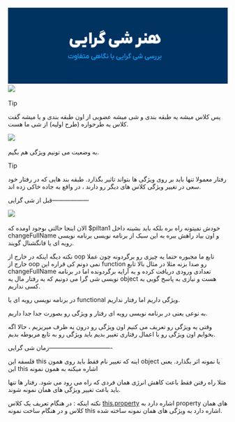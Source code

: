 ![](./Images/Pasted%20image%2020240302120906.png)
![](Pasted%20image%2020240302120923.png)

>[!tip]
>پس کلاس میشه یه طبقه بندی و شی میشه عضویی از اون طبقه بندی
>و یا میشه گفت کلاس یه طرحواره (طرح اولیه) از شی ما هست.

![](Pasted%20image%2020240302121025.png)
 
 به وضعیت می تونیم ویژگی هم بگیم.
 
 >[!tip]
 >رفتار معمولا تنها باید بر روی ویژگی ها بتواند تاثیر بگذارد. طبقه بند هایی که در رفتار خود سعی در تغییر ویژگی کلاس های دیگر رو دارند ، در واقع به جاده خاکی زده اند.

قبل از شی گرایی——————

![](Pasted%20image%2020240302121312.png)

الان اینجا حالتی بوجود اومده که $piltan1 خودش نمیتونه راه بره بلکه باید بشینه داخل changeFullName و اون بیاد راهش ببره به این سبک از برنامه نویسی برنامه نویسی رویه ای یا فانگشنال گویند.

نکته دیگه اینکه در خارج از oop تابع ما مجبوره حتما یه چیزی رو برگردونه چون عملا خارج از oop نمی دونم کی قراره این function رو صدا بزنه مثلا در مثال بالا تابع changeFullName تعدادی ورودی دریافت کرده و یه آرایه برگردونده اما در برنامه نویسی شی گرا می دونیم که یه رفتار مال یه object هست و نیازی به پاسخ گویی به کسی نداریم.

در برنامه نویسی رویه ای یا functional ویژگی داریم اما رفتار نداریم.

به نوعی یعنی در برنامه نویسی رویه ای رفتار و ویژگی رو بصورت جدا جدا داریم.

وقتی یه ویژگی رو تعریف می کنیم اون ویژگی رو درون یه ظرف میریزیم ، حالا اگه بخوایم اون ویژگی رو با اعمال رفتاری تغییر بدیم باید ویژگی رو به تابع مربوطه بدیم.

زمان شی گرایی——————————-

فلسفه این this اینه که تغییر نام فقط باید روی همون object یا نمونه اثر بگذارد. یعنی این this اشاره میکنه به همون نمونه

مثلا راه رفتن فقط باعث کاهش انرژی همان فردی که راه می رود می شود. رفتار ها تنها باید باعث تغییر ویژگی های همان نمونه شوند.

نکته اینکه : در هنگام تعریف یک کلاس [this.property](http://this.property/) اشاره دارد به property های همان کلاس و در هنگام ساخت نمونه this اشاره دارد به ویژگی های همان نمونه ساخته شده.
